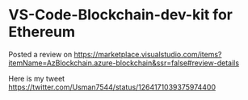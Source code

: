 # VS-Code-Blockchain-dev-kit for Ethereum
Posted a review on https://marketplace.visualstudio.com/items?itemName=AzBlockchain.azure-blockchain&ssr=false#review-details


Here is my tweet https://twitter.com/Usman7544/status/1264171039375974400
